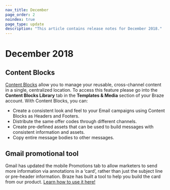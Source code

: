 ```yaml
---
nav_title: December
page_order: 2
noindex: true
page_type: update
description: "This article contains release notes for December 2018."
---
```

# December 2018

## Content Blocks

[Content Blocks]({{site.baseurl}}/user_guide/engagement_tools/templates_and_media/content_blocks/) allow you to manage your reusable, cross-channel content in a single, centralized location. To access this feature please go into the __Content Blocks Library__ tab in the __Templates & Media__ section of your Braze account. With Content Blocks, you can:
 - Create a consistent look and feel to your Email campaigns using Content Blocks as Headers and Footers.
 - Distribute the same offer codes through different channels.
 - Create pre-defined assets that can be used to build messages with consistent information and assets.
 - Copy entire message bodies to other messages.

## Gmail promotional tool

Gmail has updated the mobile Promotions tab to allow marketers to send more information via annotations in a ‘card’, rather than just the subject line or pre-header information. Braze has built a tool to help you build the card from our product. [Learn how to use it here!]({{site.baseurl}}/user_guide/message_building_by_channel/email/gmail_promotions_tab/)
